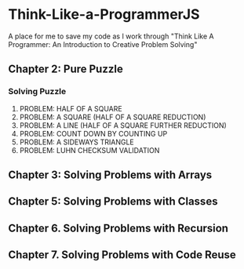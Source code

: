 # Think-Like-a-ProgrammerJS

A place for me to save my code as I work through "Think Like A Programmer: An Introduction to Creative Problem Solving"

## Chapter 2: Pure Puzzle
### Solving Puzzle
1. PROBLEM: HALF OF A SQUARE    
2. PROBLEM: A SQUARE (HALF OF A SQUARE REDUCTION)   
3. PROBLEM: A LINE (HALF OF A SQUARE FURTHER REDUCTION)   
4. PROBLEM: COUNT DOWN BY COUNTING UP    
5. PROBLEM: A SIDEWAYS TRIANGLE  
6. PROBLEM: LUHN CHECKSUM VALIDATION

## Chapter 3: Solving Problems with Arrays
## Chapter 5: Solving Problems with Classes
## Chapter 6. Solving Problems with Recursion
## Chapter 7. Solving Problems with Code Reuse